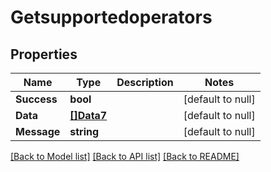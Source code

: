 # Getsupportedoperators

## Properties
Name | Type | Description | Notes
------------ | ------------- | ------------- | -------------
**Success** | **bool** |  | [default to null]
**Data** | [**[]Data7**](Data7.md) |  | [default to null]
**Message** | **string** |  | [default to null]

[[Back to Model list]](../README.md#documentation-for-models) [[Back to API list]](../README.md#documentation-for-api-endpoints) [[Back to README]](../README.md)

